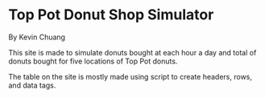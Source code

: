 # Top Pot Donut Shop Simulator
By Kevin Chuang

This site is made to simulate donuts bought at each hour a day and total of donuts bought for five locations
of Top Pot donuts.

The table on the site is mostly made using script to create headers, rows, and data tags.
